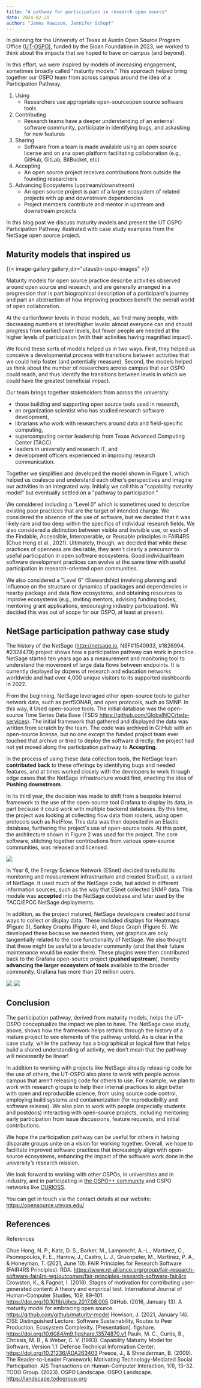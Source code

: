 ```yaml
---
title: "A pathway for participation in research open source"
date: 2024-02-20
author: "James Howison, Jennifer Schopf"
---
```


In planning for the University of Texas at Austin Open Source Program Office ([UT-OSPO)](http://opensource.utexas.edu), funded by the Sloan Foundation in 2023, we worked to think about the impacts that we hoped to have on campus (and beyond).

In this effort, we were inspired by models of increasing engagement, sometimes broadly called "maturity models." This approach helped bring together our OSPO team from across campus around the idea of a Participation Pathway. 

1. Using
     - Researchers use appropriate open-sourceopen source software tools
2. Contributing
     - Research teams have a deeper understanding of an external software community, participate in identifying bugs, and askasking for new features
3. Sharing
     - Software from a team is made available using an open source license and on ana open platform facilitating collaboration (e.g., GitHub, GitLab, BitBucket, etc)
4. Accepting
     - An open source project receives contributions from outside the founding researchers
5. Advancing Ecosystems (upstream/downstream)
     - An open source project is part of a larger ecosystem of related projects with up and downstream dependencies
     - Project members contribute and mentor in upstream and downstream projects


In this blog post we discuss maturity models and present the UT OSPO Participation Pathway illustrated with case study examples from the NetSage open source project.

## Maturity models that inspired us

{{< image-gallery gallery_dir="utaustin-ospo-images" >}}

Maturity models for open source practice describe activities observed around open source and research, and are generally arranged in a progression that is part biographical description of a participant's journey and part an abstraction of how improving practices benefit the overall world of open collaboration. 

At the earlier/lower levels in these models, we find many people, with decreasing numbers at later/higher levels: almost everyone can and should progress from earlier/lower levels, but fewer people are needed at the higher levels of participation (with their activities having magnified impact).

We found these sorts of models helped us in two ways. First, they helped us conceive a developmental process with transitions between activities that we could help foster (and potentially measure). Second, the models helped us think about the number of researchers across campus that our OSPO could reach, and thus identify the transitions between levels in which we could have the greatest beneficial impact. 

Our team brings together stakeholders from across the university: 

- those building and supporting open source tools used in research,
- an organization scientist who has studied research software development, 
- librarians who work with researchers around data and field-specific computing, 
- supercomputing center leadership from Texas Advanced Computing Center (TACC)
- leaders in university and research IT, and 
- development officers experienced in improving research communication. 

Together we simplified and developed the model shown in Figure 1, which helped us coalesce and understand each other’s perspectives and imagine our activities in an integrated way. Initially we call this a "capability maturity model" but eventually settled on a "pathway to participation." 

We considered including a "Level 0" which is sometimes used to describe existing poor practices that are the target of intended change.  We considered the absence of the use of software, but we decided that it was likely rare and too deep within the specifics of individual research fields. We also considered a distinction between visible and invisible use, or each of the Findable, Accessible, Interoperable, or Reusable principles in FAIR4RS (Chue Hong et al., 2021). Ultimately, though, we decided that while these practices of openness are desirable, they aren't clearly a precursor to useful participation in open software ecosystems. Good individual/team software development practices can evolve at the same time with useful participation in research-oriented open communities.

We also considered a “Level 6” (Stewardship) involving planning and influence on the structure or dynamics of packages and dependencies in nearby package and data flow ecosystems, and obtaining resources to improve ecosystems (e.g., inviting mentors, advising funding bodies, mentoring grant applications, encouraging industry participation). We decided this was out of scope for our OSPO, at least at present.

## NetSage participation pathway case study

The history of the NetSage (<http://netsage.io>, NSF#1540933, #1826994, #2328479) project shows how a participation pathway can work in practice. NetSage started ten years ago as a measurement and monitoring tool to understand the movement of large data flows between endpoints. It is currently deployed by dozens of research and education networks worldwide and had over 4,000 unique visitors to its supported dashboards in 2022. 

From the beginning, NetSage leveraged other open-source tools to gather network data, such as perfSONAR, and open protocols, such as SMNP. In this way, it Used open-source tools. The initial database was the open-source Time Series Data Base (TSDS https://github.com/GlobalNOC/tsds-services). The initial framework that gathered and displayed the data was written from scratch by the team. The code was archived in GitHub with an open-source license, but no one except the funded project team ever touched that archive or tried to deploy the software directly; the project had not yet moved along the participation pathway to **Accepting**.

In the process of using these data collection tools, the NetSage team **contributed back** to these offerings by identifying bugs and needed features, and at times worked closely with the developers to work through edge cases that the NetSage infrastructure would find, enacting the idea of **Pushing downstream**.

In its third year, the decision was made to shift from a bespoke internal framework to the use of the open-source tool Grafana to display its data, in part because it could work with multiple backend databases. By this time, the project was looking at collecting flow data from routers, using open protocols such as NetFlow. This data was then deposited in an Elastic database, furthering the project's use of open-source tools. At this point, the architecture shown in Figure 2 was used for the project. The core software, stitching together contributions from various open-source communities, was released and licensed. 

![](/utaustin-ospo-images/netsage_datapipeline.png)

In Year 6, the Energy Science Network (ESnet) decided to rebuild its monitoring and measurement infrastructure and created StarDust, a variant of NetSage. It used much of the NetSage code, but added in different information sources, such as the way that ESnet collected SNMP data. This module was **accepted** into the NetSage codebase and later used by the TACC/EPOC NetSage deployments. 

In addition, as the project matured, NetSage developers created additional ways to collect or display data. These included displays for Heatmaps (Figure 3), Sankey Graphs (Figure 4), and Slope Graph (Figure 5). We developed these because we needed them, yet graphics are only tangentially related to the core functionality of NetSage. We also thought that these might be useful to a broader community (and that their future maintenance would be easier there). These plugins were then contributed back to the Grafana open-source project (**pushed upstream**), thereby **advancing the larger ecosystem of tools** available to the broader community. Grafana has more than 20 million users.

![](/utaustin-ospo-images/netsage_heatmap.png)
![](/utaustin-ospo-images/netsage_sankey.png)

## Conclusion

The participation pathway, derived from maturity models, helps the UT-OSPO conceptualize the impact we plan to have. The NetSage case study, above, shows how the framework helps rethink through the history of a mature project to see elements of the pathway unfold. As is clear in the case study, while the pathway has a biographical or logical flow that helps build a shared understanding of activity, we don’t mean that the pathway will necessarily be linear!

In addition to working with projects like NetSage already releasing code for the use of others, the UT-OSPO also plans to work with people across campus that aren’t releasing code for others to use. For example, we plan to work with research groups to help their internal practices to align better with open and reproducible science, from using source code control, employing build systems and containerization (for reproducibility and software release). We also plan to work with people (especially students and postdocs) interacting with open-source projects, including mentoring early participation from issue discussions, feature requests, and initial contributions. 

We hope the participation pathway can be useful for others in helping disparate groups unite on a vision for working together. Overall, we hope to facilitate improved software practices that increasingly align with open-source ecosystems, enhancing the impact of the software work done in the university’s research mission.

We look forward to working with other OSPOs, in universities and in industry, and in participating in [the OSPO++ community](https://ospoplusplus.org/) and OSPO networks like [CURIOSS](https://docs.google.com/document/d/1rgGp1Wo912nIY0K53qQdX9qi6ecnncZOUWQckJ_dlDU/edit#heading=h.6x63xcybx6or). 

You can get in touch via the contact details at our website: <https://opensource.utexas.edu/>

## References

References

Chue Hong, N. P., Katz, D. S., Barker, M., Lamprecht, A.-L., Martinez, C., Psomopoulos, F. E., Harrow, J., Castro, L. J., Gruenpeter, M., Martinez, P. A., & Honeyman, T. (2021, June 10). FAIR Principles for Research Software (FAIR4RS Principles). RDA. https://www.rd-alliance.org/group/fair-research-software-fair4rs-wg/outcomes/fair-principles-research-software-fair4rs
Crowston, K., & Fagnot, I. (2018). Stages of motivation for contributing user-generated content: A theory and empirical test. International Journal of Human-Computer Studies, 109, 89–101. https://doi.org/10.1016/j.ijhcs.2017.08.005
GitHub. (2016, January 13). A maturity model for embracing open source. https://github.com/github/maturity-model
Howison, J. (2021, January 14). CISE Distinguished Lecture: Software Sustainability, Routes to Peer Production, Ecosystem Complexity. [Presentation]. figshare. https://doi.org/10.6084/m9.figshare.13574870.v1
Paulk, M. C., Curtis, B., Chrissis, M. B., & Weber, C. V. (1993). Capability Maturity Model for Software, Version 1.1: Defense Technical Information Center. https://doi.org/10.21236/ADA263403
Preece, J., & Shneiderman, B. (2009). The Reader-to-Leader Framework: Motivating Technology-Mediated Social Participation. AIS Transactions on Human-Computer Interaction, 1(1), 13–32.
TODO Group. (2023). OSPO Landscape. OSPO Landscape. https://landscape.todogroup.org